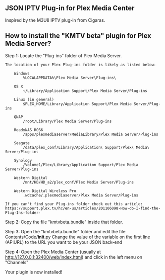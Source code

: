 JSON IPTV Plug-in for Plex Media Center
---
Inspired by the M3U8 IPTV plug-in from Cigaras.

How to install the "KMTV beta" plugin for Plex Media Server?
--

Step 1:
	Locate the "Plug-ins" folder of Plex Media Server.
	
	The location of your Plex Plug-ins folder is likely as listed below:
	
		Windows
			%LOCALAPPDATA%\Plex Media Server\Plug-ins\
		
		OS X
			~/Library/Application Support/Plex Media Server/Plug-ins
		
		Linux (in general)
			$PLEX_HOME/Library/Application Support/Plex Media Server/Plug-ins
		
		QNAP
			/root/Library/Plex Media Server/Plug-ins
		
		ReadyNAS ROS6
			/apps/plexmediaserver/MediaLibrary/Plex Media Server/Plug-ins
		
		Seagate
			/data/plex_conf/Library/Application\ Support/Plex\ Media\ Server/Plug-ins
		
		Synology
			/Volume1/Plex/Library/Application Support/Plex Media Server/Plug-ins
		
		Western Digital
			/mnt/HD/HD_a2/plex_conf/Plex Media Server/Plug-ins
		
		Western Digital Wireless Pro
			.wdcache/.plexmediaserver/Plex Media Server/Plug-ins
	
	If you can't find your Plug-ins folder check out this article:
	https://support.plex.tv/hc/en-us/articles/201106098-How-do-I-find-the-Plug-Ins-folder-
	
Step 2:
	Copy the file "kmtvbeta.bundle" inside that folder.
	
Step 3:
	Open the "kmtvbeta.bundle" folder and edit the file Contents/Code/__init__.py
	Change the value of the variable on the first line (APIURL) to the URL you want to be your JSON back-end

Step 4:
	Open the Plex Media Center (usually at http://127.0.0.1:32400/web/index.html) and click in the left menu on "Channels"

Your plugin is now installed!